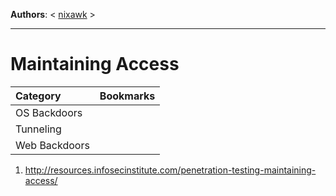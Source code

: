 **Authors**: < [nixawk](https://github.com/nixawk) >

----

# Maintaining Access

|**Category**|**Bookmarks**|
|:-----------|:------------|
|OS Backdoors||
|Tunneling||
|Web Backdoors||


1. http://resources.infosecinstitute.com/penetration-testing-maintaining-access/

